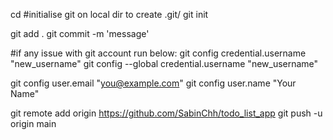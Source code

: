 cd <localdir>
#initialise git on local dir to create .git/
git init

git add .
git commit -m 'message'

#if any issue with git account run below:
git config credential.username "new_username"
git config --global credential.username "new_username"

git config user.email "you@example.com"
git config user.name "Your Name"

git remote add origin <https://github.com/SabinChh/todo_list_app>
git push -u origin main